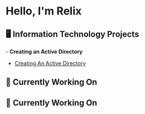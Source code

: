 <h1>Hello, I'm Relix</h1>

<h2>🖥️ Information Technology Projects</h2>
- <b>Creating an Active Directory</b> <br />

- [Creating An Active Directory](https://github.com/RelixDan02/ActiveDirectoryLab/blob/main/Usercreation)

<h2>🧠 Currently Working On</h2>

<h2>📝 Currently Working On</h2>

